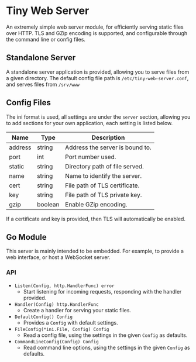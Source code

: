 # Tiny Web Server
An extremely simple web server module, for efficiently serving static files over HTTP. TLS and GZip encoding is supported, and configurable through the command line or config files.

## Standalone Server
A standalone server application is provided, allowing you to serve files from a given directory. The default config file path is `/etc/tiny-web-server.conf`, and serves files from `/srv/www`

## Config Files
The ini format is used, all settings are under the `server` section, allowing you to add sections for your own application, each setting is listed below.

| Name    | Type    | Description                     |
| ------- | ------- | ------------------------------- |
| address | string  | Address the server is bound to. |
| port    | int     | Port number used.               |
| static  | string  | Directory path of file served.  |
| name    | string  | Name to identify the server.    |
| cert    | string  | File path of TLS certificate.   |
| key     | string  | File path of TLS private key.   |
| gzip    | boolean | Enable GZip encoding.           |

If a certificate and key is provided, then TLS will automatically be enabled.

## Go Module
This server is mainly intended to be embedded. For example, to provide a web interface, or host a WebSocket server.

### API
 - `Listen(Config, http.HandlerFunc) error`
   - Start listening for incoming requests, responding with the handler provided.
 - `Handler(Config) http.HandlerFunc`
   - Create a handler for serving your static files.
 - `DefaultConfig() Config`
   - Provides a `Config` with default settings.
 - `FileConfig(*ini.File, Config) Config`
   - Read a config file, using the settings in the given `Config` as defaults.
 - `CommandLineConfig(Config) Config`
   - Read command line options, using the settings in the given `Config` as defaults.

